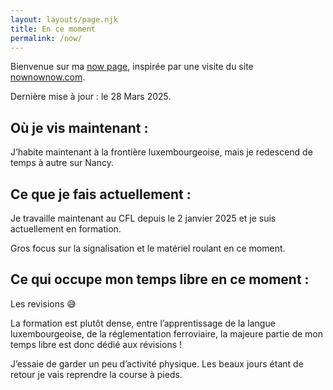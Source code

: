 ```yaml
---
layout: layouts/page.njk
title: En ce moment
permalink: /now/
---
```

Bienvenue sur ma [now page](https://nownownow.com/about), inspirée par une visite du site [nownownow.com](https://nownownow.com).

Dernière mise à jour : le 28 Mars 2025.

## Où je vis maintenant :

J’habite maintenant à la frontière luxembourgeoise, mais je redescend de temps à autre sur Nancy.

## Ce que je fais actuellement :

Je travaille maintenant au CFL depuis le 2 janvier 2025 et je suis actuellement en formation.

Gros focus sur la signalisation et le matériel roulant en ce moment.

## Ce qui occupe mon temps libre en ce moment :

Les revisions 😅

La formation est plutôt dense, entre l’apprentissage de la langue luxembourgeoise, de la réglementation ferroviaire, la majeure partie de mon temps libre est donc dédié aux révisions !

J’essaie de garder un peu d’activité physique. Les beaux jours étant de retour je vais reprendre la course à pieds.
